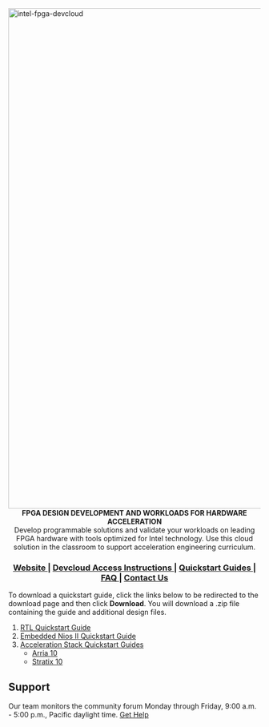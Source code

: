 <img width="1000" alt="intel-fpga-devcloud" src="https://user-images.githubusercontent.com/56968566/68611681-86f05600-046f-11ea-8d12-f5259d60e7da.png">

<div align="center">
  <strong>FPGA DESIGN DEVELOPMENT AND WORKLOADS FOR HARDWARE ACCELERATION</strong>
</div>
<div align="center">
 Develop programmable solutions and validate your workloads on leading FPGA hardware with tools optimized for Intel technology. Use this cloud solution in the classroom to support acceleration engineering curriculum. 
</div>

<div align="center">
  <h3>
    <a href="https://software.intel.com/en-us/devcloud/FPGA">
      Website
    </a>
    <span> | </span>
    <a href="https://github.com/intel/FPGA-Devcloud/tree/master/main/Public_Devcloud_Access_Instructions#public-devcloud-access-instructions">
      Devcloud Access Instructions
    </a>
    <span> | </span>
    <a href="https://github.com/intel/FPGA-Devcloud/tree/master/main/QuickStartGuides#Contents">
      Quickstart Guides
    </a>
    <span> | </span>
    <!-- <a href="https://github.com/intel/FPGA-Devcloud/tree/master/main/FAQ#FAQ"> -->
    <!--   CLI -->
    <!-- </a> -->
    <!-- <span> | </span> -->
    <a href="https://github.com/intel/FPGA-Devcloud/tree/master/main/FAQ#faq">
      FAQ
    </a>
    <span> | </span>
    <a href="https://forums.intel.com/s/">
      Contact Us
    </a>
  </h3>
</div>

To download a quickstart guide, click the links below to be redirected to the download page and then click **Download**. You will download a .zip file containing the guide and additional design files. 

1. [RTL Quickstart Guide](https://github.com/intel/FPGA-Devcloud/blob/master/main/QuickStartGuides/RTL_DE_board_Quickstart/RTL_Quickstart_source_files.zip)
2. [Embedded Nios II Quickstart Guide](https://github.com/intel/FPGA-Devcloud/blob/master/main/QuickStartGuides/EmbeddedNios_DE_board_Quickstart/NiosDevcloud.zip)
3. [Acceleration Stack Quickstart Guides](https://github.com/intel/FPGA-Devcloud/blob/master/main/QuickStartGuides/Acceleration_Stack_Quickstart/AccelerationStack.zip)
   - [Arria 10](https://github.com/intel/FPGA-Devcloud/blob/master/main/QuickStartGuides/Acceleration_Stack_Quickstart/Acceleration_Stack_Arria10_QuickStart.pdf)
   - [Stratix 10](https://github.com/intel/FPGA-Devcloud/blob/master/main/QuickStartGuides/Acceleration_Stack_Quickstart/Acceleration_Stack_Stratix10_QuickStart.pdf)



## Support

Our team monitors the community forum Monday through Friday, 9:00 a.m. - 5:00 p.m., Pacific daylight time. [Get Help](https://forums.intel.com/s/)

